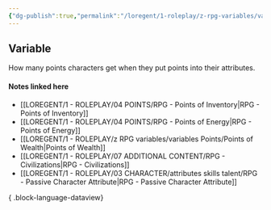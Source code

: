 ```yaml
---
{"dg-publish":true,"permalink":"/loregent/1-roleplay/z-rpg-variables/variables-points/amount-of-points/3/"}
---
```


## Variable
How many points characters get when they put points into their attributes.

#### Notes linked here

- [[LOREGENT/1 - ROLEPLAY/04 POINTS/RPG - Points of Inventory\|RPG - Points of Inventory]]
- [[LOREGENT/1 - ROLEPLAY/04 POINTS/RPG - Points of Energy\|RPG - Points of Energy]]
- [[LOREGENT/1 - ROLEPLAY/z RPG variables/variables Points/Points of Wealth\|Points of Wealth]]
- [[LOREGENT/1 - ROLEPLAY/07 ADDITIONAL CONTENT/RPG - Civilizations\|RPG - Civilizations]]
- [[LOREGENT/1 - ROLEPLAY/03 CHARACTER/attributes skills talent/RPG - Passive Character Attribute\|RPG - Passive Character Attribute]]

{ .block-language-dataview}
